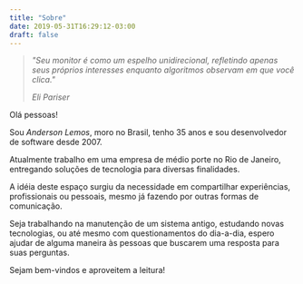 ```yaml
---
title: "Sobre"
date: 2019-05-31T16:29:12-03:00
draft: false
---
```

>
> *"Seu monitor é como um espelho unidirecional, refletindo apenas seus próprios interesses enquanto algoritmos observam em que você clica."*
>
>*Eli Pariser*

Olá pessoas!

 Sou *Anderson Lemos*, moro no Brasil, tenho 35 anos e sou desenvolvedor de software desde 2007.

Atualmente trabalho em uma empresa de médio porte no Rio de Janeiro, entregando soluções de tecnologia para diversas finalidades.

A idéia deste espaço surgiu da necessidade em compartilhar experiências, profissionais ou pessoais, mesmo já fazendo por outras formas de comunicação. 

Seja trabalhando na manutenção de um sistema antigo, estudando novas tecnologias, ou até mesmo com questionamentos do dia-a-dia, espero ajudar de alguma maneira às pessoas que buscarem uma resposta para suas perguntas.

Sejam bem-vindos e aproveitem a leitura!



